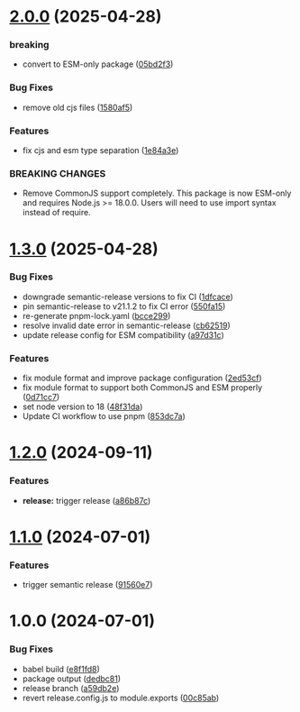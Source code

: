 # [2.0.0](https://github.com/9to5/urql-absinthe-upload-exchange/compare/v1.3.0...v2.0.0) (2025-04-28)


### breaking

* convert to ESM-only package ([05bd2f3](https://github.com/9to5/urql-absinthe-upload-exchange/commit/05bd2f335c2910e0a9706f519fb049d7978c67ab))


### Bug Fixes

* remove old cjs files ([1580af5](https://github.com/9to5/urql-absinthe-upload-exchange/commit/1580af5777cdd31cd01d7aa5865eccbeb93d9ddc))


### Features

* fix cjs and esm type separation ([1e84a3e](https://github.com/9to5/urql-absinthe-upload-exchange/commit/1e84a3e5a6ec8c5034dcbd4244939f9cca84119d))


### BREAKING CHANGES

* Remove CommonJS support completely. This package is now ESM-only
and requires Node.js >= 18.0.0. Users will need to use import syntax instead of require.

# [1.3.0](https://github.com/9to5/urql-absinthe-upload-exchange/compare/v1.2.0...v1.3.0) (2025-04-28)


### Bug Fixes

* downgrade semantic-release versions to fix CI ([1dfcace](https://github.com/9to5/urql-absinthe-upload-exchange/commit/1dfcace4e12c3644bf2f6e6484f5f775e44b883b))
* pin semantic-release to v21.1.2 to fix CI error ([550fa15](https://github.com/9to5/urql-absinthe-upload-exchange/commit/550fa156f134a080d74380808c8ed502a8e7ddcf))
* re-generate pnpm-lock.yaml ([bcce299](https://github.com/9to5/urql-absinthe-upload-exchange/commit/bcce299e7b28b83dda7601c8f9ed106ab8fd72e2))
* resolve invalid date error in semantic-release ([cb62519](https://github.com/9to5/urql-absinthe-upload-exchange/commit/cb625193b338af24e297045e3ae2ae464f599dc2))
* update release config for ESM compatibility ([a97d31c](https://github.com/9to5/urql-absinthe-upload-exchange/commit/a97d31cc74be19b335ba2ed13f0a639eb44d664f))


### Features

* fix module format and improve package configuration ([2ed53cf](https://github.com/9to5/urql-absinthe-upload-exchange/commit/2ed53cfae47c8f1c73e7918d2e7273ddc96d5103))
* fix module format to support both CommonJS and ESM properly ([0d71cc7](https://github.com/9to5/urql-absinthe-upload-exchange/commit/0d71cc70e8a686ef3f40e127600f6e6cbfc29ff1))
* set node version to 18 ([48f31da](https://github.com/9to5/urql-absinthe-upload-exchange/commit/48f31da82e97616a14549f043fb442f93b904c29))
* Update CI workflow to use pnpm ([853dc7a](https://github.com/9to5/urql-absinthe-upload-exchange/commit/853dc7af2600fb28508d59a8e1e4013bdbd9cb74))

# [1.2.0](https://github.com/9to5/urql-absinthe-upload-exchange/compare/v1.1.0...v1.2.0) (2024-09-11)


### Features

* **release:** trigger release ([a86b87c](https://github.com/9to5/urql-absinthe-upload-exchange/commit/a86b87c116e1cc6598d48e19a94baeda05e44369))

# [1.1.0](https://github.com/9to5/urql-absinthe-upload-exchange/compare/v1.0.0...v1.1.0) (2024-07-01)


### Features

* trigger semantic release ([91560e7](https://github.com/9to5/urql-absinthe-upload-exchange/commit/91560e7972d286f6aeaaeb106a62d50642479cf8))

# 1.0.0 (2024-07-01)


### Bug Fixes

* babel build ([e8f1fd8](https://github.com/9to5/urql-absinthe-upload-exchange/commit/e8f1fd89f588d72e71b58a73a4e9b4981ff3da38))
* package output ([dedbc81](https://github.com/9to5/urql-absinthe-upload-exchange/commit/dedbc815de8cfafa6b89ea6c30de57f62a064cda))
* release branch ([a59db2e](https://github.com/9to5/urql-absinthe-upload-exchange/commit/a59db2e631d63c57ffa7257daf2a9329aa4a63af))
* revert release.config.js to module.exports ([00c85ab](https://github.com/9to5/urql-absinthe-upload-exchange/commit/00c85aba588314866c76eaa444943123ab451d4f))
